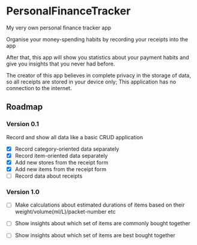 # PersonalFinanceTracker
My very own personal finance tracker app

Organise your money-spending habits by recording your receipts into the app

After that, this app will show you statistics about your payment habits and give
you insights that you never had before.

The creator of this app believes in complete privacy in the storage of data,
so all receipts are stored in your device only; This application has no connection
to the internet.

## Roadmap
### Version 0.1
Record and show all data like a basic CRUD application
- [X] Record category-oriented data separately
- [X] Record item-oriented data separately
- [X] Add new stores from the receipt form
- [X] Add new items from the receipt form
- [ ] Record data about receipts

### Version 1.0
- [ ] Make calculations about estimated durations of items based on their
  weight/volume(ml/L)/packet-number etc
- [ ] Show insights about which set of items are commonly bought together
- [ ] Show insights about which set of items are best bought together

